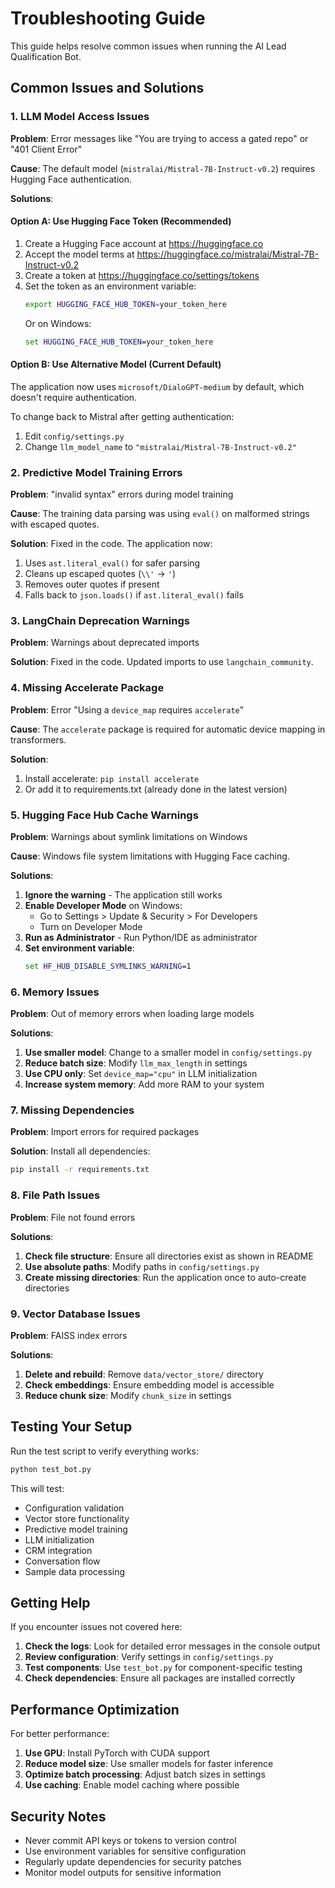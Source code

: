 # Troubleshooting Guide

This guide helps resolve common issues when running the AI Lead Qualification Bot.

## Common Issues and Solutions

### 1. LLM Model Access Issues

**Problem**: Error messages like "You are trying to access a gated repo" or "401 Client Error"

**Cause**: The default model (`mistralai/Mistral-7B-Instruct-v0.2`) requires Hugging Face authentication.

**Solutions**:

#### Option A: Use Hugging Face Token (Recommended)
1. Create a Hugging Face account at https://huggingface.co
2. Accept the model terms at https://huggingface.co/mistralai/Mistral-7B-Instruct-v0.2
3. Create a token at https://huggingface.co/settings/tokens
4. Set the token as an environment variable:
   ```bash
   export HUGGING_FACE_HUB_TOKEN=your_token_here
   ```
   Or on Windows:
   ```cmd
   set HUGGING_FACE_HUB_TOKEN=your_token_here
   ```

#### Option B: Use Alternative Model (Current Default)
The application now uses `microsoft/DialoGPT-medium` by default, which doesn't require authentication.

To change back to Mistral after getting authentication:
1. Edit `config/settings.py`
2. Change `llm_model_name` to `"mistralai/Mistral-7B-Instruct-v0.2"`

### 2. Predictive Model Training Errors

**Problem**: "invalid syntax" errors during model training

**Cause**: The training data parsing was using `eval()` on malformed strings with escaped quotes.

**Solution**: Fixed in the code. The application now:
1. Uses `ast.literal_eval()` for safer parsing
2. Cleans up escaped quotes (`\\'` → `'`)
3. Removes outer quotes if present
4. Falls back to `json.loads()` if `ast.literal_eval()` fails

### 3. LangChain Deprecation Warnings

**Problem**: Warnings about deprecated imports

**Solution**: Fixed in the code. Updated imports to use `langchain_community`.

### 4. Missing Accelerate Package

**Problem**: Error "Using a `device_map` requires `accelerate`"

**Cause**: The `accelerate` package is required for automatic device mapping in transformers.

**Solution**: 
1. Install accelerate: `pip install accelerate`
2. Or add it to requirements.txt (already done in the latest version)

### 5. Hugging Face Hub Cache Warnings

**Problem**: Warnings about symlink limitations on Windows

**Cause**: Windows file system limitations with Hugging Face caching.

**Solutions**:
1. **Ignore the warning** - The application still works
2. **Enable Developer Mode** on Windows:
   - Go to Settings > Update & Security > For Developers
   - Turn on Developer Mode
3. **Run as Administrator** - Run Python/IDE as administrator
4. **Set environment variable**:
   ```cmd
   set HF_HUB_DISABLE_SYMLINKS_WARNING=1
   ```

### 6. Memory Issues

**Problem**: Out of memory errors when loading large models

**Solutions**:
1. **Use smaller model**: Change to a smaller model in `config/settings.py`
2. **Reduce batch size**: Modify `llm_max_length` in settings
3. **Use CPU only**: Set `device_map="cpu"` in LLM initialization
4. **Increase system memory**: Add more RAM to your system

### 7. Missing Dependencies

**Problem**: Import errors for required packages

**Solution**: Install all dependencies:
```bash
pip install -r requirements.txt
```

### 8. File Path Issues

**Problem**: File not found errors

**Solutions**:
1. **Check file structure**: Ensure all directories exist as shown in README
2. **Use absolute paths**: Modify paths in `config/settings.py`
3. **Create missing directories**: Run the application once to auto-create directories

### 9. Vector Database Issues

**Problem**: FAISS index errors

**Solutions**:
1. **Delete and rebuild**: Remove `data/vector_store/` directory
2. **Check embeddings**: Ensure embedding model is accessible
3. **Reduce chunk size**: Modify `chunk_size` in settings

## Testing Your Setup

Run the test script to verify everything works:

```bash
python test_bot.py
```

This will test:
- Configuration validation
- Vector store functionality
- Predictive model training
- LLM initialization
- CRM integration
- Conversation flow
- Sample data processing

## Getting Help

If you encounter issues not covered here:

1. **Check the logs**: Look for detailed error messages in the console output
2. **Review configuration**: Verify settings in `config/settings.py`
3. **Test components**: Use `test_bot.py` for component-specific testing
4. **Check dependencies**: Ensure all packages are installed correctly

## Performance Optimization

For better performance:

1. **Use GPU**: Install PyTorch with CUDA support
2. **Reduce model size**: Use smaller models for faster inference
3. **Optimize batch processing**: Adjust batch sizes in settings
4. **Use caching**: Enable model caching where possible

## Security Notes

- Never commit API keys or tokens to version control
- Use environment variables for sensitive configuration
- Regularly update dependencies for security patches
- Monitor model outputs for sensitive information
